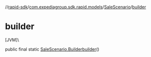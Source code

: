 //[rapid-sdk](../../../index.md)/[com.expediagroup.sdk.rapid.models](../index.md)/[SaleScenario](index.md)/[builder](builder.md)

# builder

[JVM]\

public final static [SaleScenario.Builder](-builder/index.md)[builder](builder.md)()
